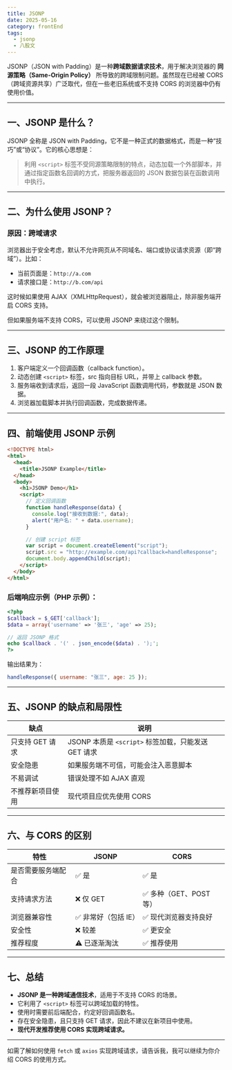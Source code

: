 ```yaml
---
title: JSONP
date: 2025-05-16
category: frontEnd
tags:
  - jsonp
  - 八股文
---
```


JSONP（JSON with Padding）是一种**跨域数据请求技术**，用于解决浏览器的 **同源策略（Same-Origin Policy）** 所导致的跨域限制问题。虽然现在已经被 CORS（跨域资源共享）广泛取代，但在一些老旧系统或不支持 CORS 的浏览器中仍有使用价值。

---

## 一、JSONP 是什么？

JSONP 全称是 JSON with Padding，它不是一种正式的数据格式，而是一种“技巧”或“协议”。它的核心思想是：

> 利用 `<script>` 标签不受同源策略限制的特点，动态加载一个外部脚本，并通过指定函数名回调的方式，把服务器返回的 JSON 数据包装在函数调用中执行。

---

## 二、为什么使用 JSONP？

### 原因：跨域请求

浏览器出于安全考虑，默认不允许网页从不同域名、端口或协议请求资源（即“跨域”）。比如：

- 当前页面是：`http://a.com`
- 请求接口是：`http://b.com/api`

这时候如果使用 AJAX（XMLHttpRequest），就会被浏览器阻止，除非服务端开启 CORS 支持。

但如果服务端不支持 CORS，可以使用 JSONP 来绕过这个限制。

---

## 三、JSONP 的工作原理

1. 客户端定义一个回调函数（callback function）。
2. 动态创建 `<script>` 标签，src 指向目标 URL，并带上 callback 参数。
3. 服务端收到请求后，返回一段 JavaScript 函数调用代码，参数就是 JSON 数据。
4. 浏览器加载脚本并执行回调函数，完成数据传递。

---

## 四、前端使用 JSONP 示例

```html
<!DOCTYPE html>
<html>
  <head>
    <title>JSONP Example</title>
  </head>
  <body>
    <h1>JSONP Demo</h1>
    <script>
      // 定义回调函数
      function handleResponse(data) {
        console.log("接收到数据:", data);
        alert("用户名: " + data.username);
      }

      // 创建 script 标签
      var script = document.createElement("script");
      script.src = "http://example.com/api?callback=handleResponse";
      document.body.appendChild(script);
    </script>
  </body>
</html>
```

### 后端响应示例（PHP 示例）：

```php
<?php
$callback = $_GET['callback'];
$data = array('username' => '张三', 'age' => 25);

// 返回 JSONP 格式
echo $callback . '(' . json_encode($data) . ');';
?>
```

输出结果为：

```javascript
handleResponse({ username: "张三", age: 25 });
```

---

## 五、JSONP 的缺点和局限性

| 缺点             | 说明                                                |
| ---------------- | --------------------------------------------------- |
| 只支持 GET 请求  | JSONP 本质是 `<script>` 标签加载，只能发送 GET 请求 |
| 安全隐患         | 如果服务端不可信，可能会注入恶意脚本                |
| 不易调试         | 错误处理不如 AJAX 直观                              |
| 不推荐新项目使用 | 现代项目应优先使用 CORS                             |

---

## 六、与 CORS 的区别

| 特性               | JSONP                | CORS                    |
| ------------------ | -------------------- | ----------------------- |
| 是否需要服务端配合 | ✅ 是                | ✅ 是                   |
| 支持请求方法       | ❌ 仅 GET            | ✅ 多种（GET、POST 等） |
| 浏览器兼容性       | ✅ 非常好（包括 IE） | ✅ 现代浏览器支持良好   |
| 安全性             | ❌ 较差              | ✅ 更安全               |
| 推荐程度           | ⚠️ 已逐渐淘汰        | ✅ 推荐使用             |

---

## 七、总结

- **JSONP 是一种跨域通信技术**，适用于不支持 CORS 的场景。
- 它利用了 `<script>` 标签可以跨域加载的特性。
- 使用时需要前后端配合，约定好回调函数名。
- 存在安全隐患，且只支持 GET 请求，因此不建议在新项目中使用。
- **现代开发推荐使用 CORS 实现跨域请求。**

---

如需了解如何使用 `fetch` 或 `axios` 实现跨域请求，请告诉我，我可以继续为你介绍 CORS 的使用方式。
